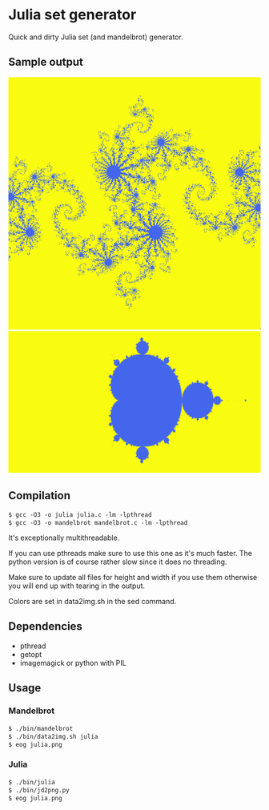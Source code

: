 # Julia set generator

Quick and dirty Julia set (and mandelbrot) generator.

## Sample output

![Sample Julia output](samples/julia-sample.png)
![Sample Mandelbrot output](samples/mandelbrot-sample.png)

## Compilation

```
$ gcc -O3 -o julia julia.c -lm -lpthread
$ gcc -O3 -o mandelbrot mandelbrot.c -lm -lpthread
```

It's exceptionally multithreadable.

If you can use pthreads make sure to use this one as it's much faster. The python version is of course rather slow since it does no threading.

Make sure to update all files for height and width if you use them otherwise you will end up with tearing in the output.

Colors are set in data2img.sh in the sed command.

## Dependencies

* pthread
* getopt
* imagemagick or python with PIL


## Usage

### Mandelbrot

```
$ ./bin/mandelbrot
$ ./bin/data2img.sh julia
$ eog julia.png
```

### Julia

```
$ ./bin/julia
$ ./bin/jd2png.py
$ eog julia.png
```
